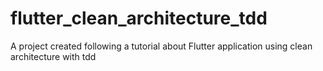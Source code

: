 # flutter_clean_architecture_tdd
A project created following a tutorial about Flutter application using clean architecture with tdd
